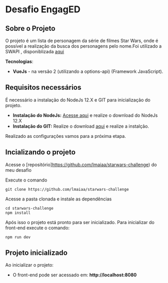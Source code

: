 # Desafio EngagED

## Sobre o Projeto

O projeto é um lista de personagem da série de filmes Star Wars, onde é possível a realização da busca dos personagens pelo nome.Foi utilizado a SWAPI , disponiblizada [aqui](https://swapi.dev/)

**Tecnologias**:

- **VueJs** - na versão 2 (utilizando a options-api) (Framework JavaScript).

## Requisitos necessários

É necessário a instalação do NodeJs 12.X e GIT para inicialização do projeto.

- **Instalação do NodeJs:** [Acesse aqui](https://nodejs.org/en/download/) e realize o download do NodeJs 12.X
- **Instalação do GIT:** Realize o download [aqui](https://git-scm.com/downloads) e realize a instalção.

Realizado as configurações vamos para a próxima etapa.

## Incializando o projeto

Acesse o [repositório]https://github.com/lmaiaa/starwars-challenge) do meu desafio

Execute o comando

```
git clone https://github.com/lmaiaa/starwars-challenge
```

Acesse a pasta clonada e instale as dependências

```
cd starwars-challenge
npm install

```

Após isso o projeto está pronto para ser inicializado.
Para inicializar do front-end execute o comando:

```
npm run dev
```

## Projeto inicializado

Ao inicializar o projeto:

- O front-end pode ser acessado em: **http://localhost:8080**
